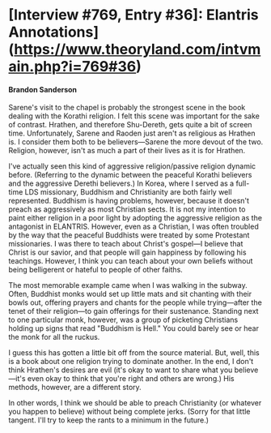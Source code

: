 # [Interview #769, Entry #36]: Elantris Annotations](https://www.theoryland.com/intvmain.php?i=769#36)

#### Brandon Sanderson

Sarene's visit to the chapel is probably the strongest scene in the book dealing with the Korathi religion. I felt this scene was important for the sake of contrast. Hrathen, and therefore Shu-Dereth, gets quite a bit of screen time. Unfortunately, Sarene and Raoden just aren't as religious as Hrathen is. I consider them both to be believers—Sarene the more devout of the two. Religion, however, isn't as much a part of their lives as it is for Hrathen.

I've actually seen this kind of aggressive religion/passive religion dynamic before. (Referring to the dynamic between the peaceful Korathi believers and the aggressive Derethi believers.) In Korea, where I served as a full-time LDS missionary, Buddhism and Christianity are both fairly well represented. Buddhism is having problems, however, because it doesn't preach as aggressively as most Christian sects. It is not my intention to paint either religion in a poor light by adopting the aggressive religion as the antagonist in ELANTRIS. However, even as a Christian, I was often troubled by the way that the peaceful Buddhists were treated by some Protestant missionaries. I was there to teach about Christ's gospel—I believe that Christ is our savior, and that people will gain happiness by following his teachings. However, I think you can teach about your own beliefs without being belligerent or hateful to people of other faiths.

The most memorable example came when I was walking in the subway. Often, Buddhist monks would set up little mats and sit chanting with their bowls out, offering prayers and chants for the people while trying—after the tenet of their religion—to gain offerings for their sustenance. Standing next to one particular monk, however, was a group of picketing Christians holding up signs that read "Buddhism is Hell." You could barely see or hear the monk for all the ruckus.

I guess this has gotten a little bit off from the source material. But, well, this is a book about one religion trying to dominate another. In the end, I don't think Hrathen's desires are evil (it's okay to want to share what you believe—it's even okay to think that you're right and others are wrong.) His methods, however, are a different story.

In other words, I think we should be able to preach Christianity (or whatever you happen to believe) without being complete jerks. (Sorry for that little tangent. I'll try to keep the rants to a minimum in the future.)


